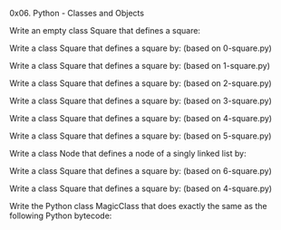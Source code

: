 0x06. Python - Classes and Objects

Write an empty class Square that defines a square:

Write a class Square that defines a square by: (based on 0-square.py)

Write a class Square that defines a square by: (based on 1-square.py)

Write a class Square that defines a square by: (based on 2-square.py)

Write a class Square that defines a square by: (based on 3-square.py)

Write a class Square that defines a square by: (based on 4-square.py)

Write a class Square that defines a square by: (based on 5-square.py)

Write a class Node that defines a node of a singly linked list by:

Write a class Square that defines a square by: (based on 6-square.py)

Write a class Square that defines a square by: (based on 4-square.py)

Write the Python class MagicClass that does exactly the same as the following Python bytecode:

